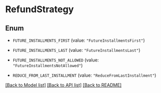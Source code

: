 # RefundStrategy

## Enum


* `FUTURE_INSTALLMENTS_FIRST` (value: `"FutureInstallmentsFirst"`)

* `FUTURE_INSTALLMENTS_LAST` (value: `"FutureInstallmentsLast"`)

* `FUTURE_INSTALLMENTS_NOT_ALLOWED` (value: `"FutureInstallmentsNotAllowed"`)

* `REDUCE_FROM_LAST_INSTALLMENT` (value: `"ReduceFromLastInstallment"`)


[[Back to Model list]](../README.md#documentation-for-models) [[Back to API list]](../README.md#documentation-for-api-endpoints) [[Back to README]](../README.md)


